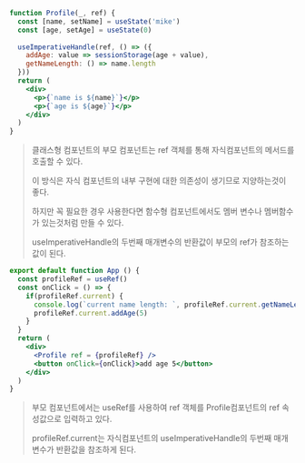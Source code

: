 ```jsx
function Profile(_, ref) {
  const [name, setName] = useState('mike')
  const [age, setAge] = useState(0)
  
  useImperativeHandle(ref, () => ({
    addAge: value => sessionStorage(age + value),
    getNameLength: () => name.length
  }))  
  return (
    <div>
      <p>{`name is ${name}`}</p>
      <p>{`age is ${age}`}</p>
    </div>
  )
}
```

>  클래스형 컴포넌트의 부모 컴포넌트는 ref 객체를 통해 자식컴포넌트의 메서드를 호출할 수 있다. 
>
> 이 방식은 자식 컴포넌트의 내부 구현에 대한 의존성이 생기므로 지양하는것이 좋다.
>
> 하지만 꼭 필요한 경우 사용한다면 함수형 컴포넌트에서도 멤버 변수나 멤버함수가 있는것처럼 만들 수 있다.
>
> useImperativeHandle의 두번째 매개변수의 반환값이 부모의 ref가 참조하는값이 된다.

```jsx
export default function App () {
  const profileRef = useRef()
  const onClick = () => {
    if(profileRef.current) {
      console.log(`current name length: `, profileRef.current.getNameLength())
      profileRef.current.addAge(5)
    }
  }
  return (
    <div>
      <Profile ref = {profileRef} />
      <button onClick={onClick}>add age 5</button>
    </div>
  )
}
```

> 부모 컴포넌트에서는 useRef를 사용하여 ref 객체를 Profile컴포넌트의 ref 속성값으로 입력하고 있다.
>
> profileRef.current는 자식컴포넌트의 useImperativeHandle의 두번째 매개변수가 반환값을 참조하게 된다.

